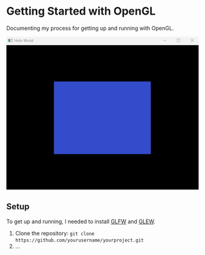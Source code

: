 # Getting Started with OpenGL

Documenting my process for getting up and running with OpenGL.

![First Tiny Square](OpenGL3/res/images/screenshot.jpg)

## Setup

To get up and running, I needed to install [GLFW](https://www.glfw.org/download.html) and [GLEW](https://glew.sourceforge.net/). 

1. Clone the repository: `git clone https://github.com/yourusername/yourproject.git`
2. ...
